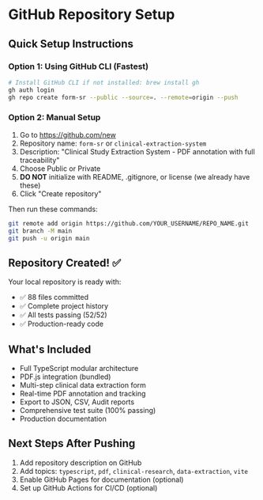 # GitHub Repository Setup

## Quick Setup Instructions

### Option 1: Using GitHub CLI (Fastest)
```bash
# Install GitHub CLI if not installed: brew install gh
gh auth login
gh repo create form-sr --public --source=. --remote=origin --push
```

### Option 2: Manual Setup
1. Go to https://github.com/new
2. Repository name: `form-sr` or `clinical-extraction-system`
3. Description: "Clinical Study Extraction System - PDF annotation with full traceability"
4. Choose Public or Private
5. **DO NOT** initialize with README, .gitignore, or license (we already have these)
6. Click "Create repository"

Then run these commands:
```bash
git remote add origin https://github.com/YOUR_USERNAME/REPO_NAME.git
git branch -M main
git push -u origin main
```

## Repository Created! ✅

Your local repository is ready with:
- ✅ 88 files committed
- ✅ Complete project history
- ✅ All tests passing (52/52)
- ✅ Production-ready code

## What's Included
- Full TypeScript modular architecture
- PDF.js integration (bundled)
- Multi-step clinical data extraction form
- Real-time PDF annotation and tracking
- Export to JSON, CSV, Audit reports
- Comprehensive test suite (100% passing)
- Production documentation

## Next Steps After Pushing
1. Add repository description on GitHub
2. Add topics: `typescript`, `pdf`, `clinical-research`, `data-extraction`, `vite`
3. Enable GitHub Pages for documentation (optional)
4. Set up GitHub Actions for CI/CD (optional)
